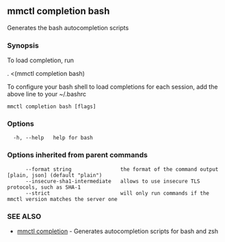 ## mmctl completion bash

Generates the bash autocompletion scripts

### Synopsis

To load completion, run

. <(mmctl completion bash)

To configure your bash shell to load completions for each session, add the above line to your ~/.bashrc


```
mmctl completion bash [flags]
```

### Options

```
  -h, --help   help for bash
```

### Options inherited from parent commands

```
      --format string                the format of the command output [plain, json] (default "plain")
      --insecure-sha1-intermediate   allows to use insecure TLS protocols, such as SHA-1
      --strict                       will only run commands if the mmctl version matches the server one
```

### SEE ALSO

* [mmctl completion](mmctl_completion.md)	 - Generates autocompletion scripts for bash and zsh

